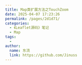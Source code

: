 ```yaml
---
title: Map类扩展方法之TouchZoom
date: 2025-04-07 17:23:26
permalink: /pages/2d1d71/
categories:
  - 《Leaflet源码》笔记
  - Map
tags:
  - 
author: 
  name: 东流
  link: https://github.com/Jinuss
---
```

